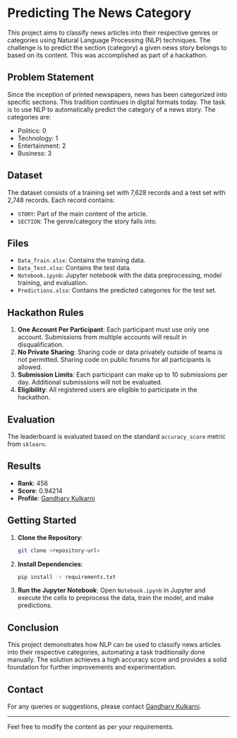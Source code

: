 # Predicting The News Category

This project aims to classify news articles into their respective genres or categories using Natural Language Processing (NLP) techniques. The challenge is to predict the section (category) a given news story belongs to based on its content. This was accomplished as part of a hackathon.

## Problem Statement

Since the inception of printed newspapers, news has been categorized into specific sections. This tradition continues in digital formats today. The task is to use NLP to automatically predict the category of a news story. The categories are:
- Politics: 0
- Technology: 1
- Entertainment: 2
- Business: 3

## Dataset

The dataset consists of a training set with 7,628 records and a test set with 2,748 records. Each record contains:
- `STORY`: Part of the main content of the article.
- `SECTION`: The genre/category the story falls into.

## Files

- `Data_Train.xlsx`: Contains the training data.
- `Data_Test.xlsx`: Contains the test data.
- `Notebook.ipynb`: Jupyter notebook with the data preprocessing, model training, and evaluation.
- `Predictions.xlsx`: Contains the predicted categories for the test set.

## Hackathon Rules

1. **One Account Per Participant**: Each participant must use only one account. Submissions from multiple accounts will result in disqualification.
2. **No Private Sharing**: Sharing code or data privately outside of teams is not permitted. Sharing code on public forums for all participants is allowed.
3. **Submission Limits**: Each participant can make up to 10 submissions per day. Additional submissions will not be evaluated.
4. **Eligibility**: All registered users are eligible to participate in the hackathon.

## Evaluation

The leaderboard is evaluated based on the standard `accuracy_score` metric from `sklearn`.

## Results

- **Rank**: 456
- **Score**: 0.94214
- **Profile**: [Gandharv Kulkarni](https://machinehack.com/user/65dd51b822401c0019068cb6)

## Getting Started

1. **Clone the Repository**: 
   ```sh
   git clone <repository-url>
   ```
2. **Install Dependencies**: 
   ```sh
   pip install -r requirements.txt
   ```
3. **Run the Jupyter Notebook**: 
   Open `Notebook.ipynb` in Jupyter and execute the cells to preprocess the data, train the model, and make predictions.

## Conclusion

This project demonstrates how NLP can be used to classify news articles into their respective categories, automating a task traditionally done manually. The solution achieves a high accuracy score and provides a solid foundation for further improvements and experimentation.

## Contact

For any queries or suggestions, please contact [Gandharv Kulkarni](https://machinehack.com/user/65dd51b822401c0019068cb6).

---

Feel free to modify the content as per your requirements.
